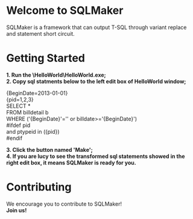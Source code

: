 
Welcome to SQLMaker
========
SQLMaker is a framework that can output T-SQL through variant replace and statement short circuit.

Getting Started
========
<b>1. Run the \HelloWorld\HelloWorld.exe;</b><br>
<b>2. Copy sql statments below to the left edit box of HelloWorld window;</b><br>
<p>
  {BeginDate=2013-01-01}<br>
  {pid=1,2,3}<br>
  SELECT  *<br>
  FROM 	billdetail b<br>
  WHERE ('{BeginDate}'='' or billdate>='{BeginDate}') <br>
  #ifdef pid<br>
	  and ptypeid in ({pid})<br>
  #endif<br>
</p>
<b>3. Click the button named 'Make';</b><br>
<b>4. If you are lucy to see the transformed sql statements showed in the right edit box, it means SQLMaker is ready for you.</b><br>


Contributing
=======
We encourage you to contribute to SQLMaker! <br>
<b>Join us!</b>



